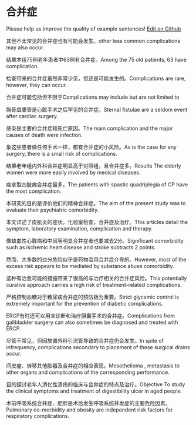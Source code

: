 # 合并症

Please help us improve the quality of example sentences! [Edit on Github](https://github.com/jiyushe/jiyu-example-sentence-source/blob/main/chinese/hebingzheng.md)

<p><span class="chinese">其他不太常见的合并症也有可能会发生。</span><span class="english">other less common complications may also occur.</span></p>

<p><span class="chinese">结果本组75例老年患者中63例有合并症。</span><span class="english">Among the 75 old patients, 63 have complication.</span></p>

<p><span class="chinese">检查带来的合并症虽然非常少见，但还是可能发生的。</span><span class="english">Complications are rare, however, they can occur.</span></p>

<p><span class="chinese">合并症可能包括但不限于</span><span class="english">Complications may include but are not limited to</span></p>

<p><span class="chinese">胸骨虞廔管是心脏手术之后罕见的合并症。</span><span class="english">Sternal fistulae are a seldom event after cardiac surgery.</span></p>

<p><span class="chinese">感染是主要的合并症和死亡原因。</span><span class="english">The main complication and the major causes of death were infection.</span></p>

<p><span class="chinese">象这些患者做任何手术一样，都有合并症的小风险。</span><span class="english">As is the case for any surgery, there is a small risk of complications.</span></p>

<p><span class="chinese">结果老年组内外科合并症明显高于对照组，且合并症多。</span><span class="english">Results The elderly women were more easily involved by medical diseases.</span></p>

<p><span class="chinese">痉挛型四肢瘫合并症最多。</span><span class="english">The patients with spastic quadriplegia of CP have the most complication.</span></p>

<p><span class="chinese">本研究的目的是评价他们的精神合并症。</span><span class="english">The aim of the present study was to evaluate their psychiatric comorbidity.</span></p>

<p><span class="chinese">本文详述了皮肌炎的症状，化验室检查，合并症及治疗。</span><span class="english">This articles detail the symptom, laboratory examination, complication and therapy.</span></p>

<p><span class="chinese">像缺血性心脏病和中风等明显合并症者也要减去2分。</span><span class="english">Significant comorbidity such as ischemic heart disease and stroke subtracts 2 points.</span></p>

<p><span class="chinese">然而，大多数的过分危险似乎是药物滥用合并症介导的。</span><span class="english">However, most of the excess risk appears to be mediated by substance abuse comorbidity.</span></p>

<p><span class="chinese">这种有治愈可能的措施带来了很高的与治疗相关的合并症风险。</span><span class="english">This potentially curative approach carries a high risk of treatment-related complications.</span></p>

<p><span class="chinese">严格控制血糖对于糖尿病合并症的预防极为重要。</span><span class="english">Strict glycemic control is extremely important for the prevention of diabetic complications.</span></p>

<p><span class="chinese">ERCP有时还可以用来诊断和治疗胆囊手术的合并症。</span><span class="english">Complications from gallbladder surgery can also sometimes be diagnosed and treated with ERCP.</span></p>

<p><span class="chinese">尽管不常见，但因放置外科引流管导致的合并症仍会发生。</span><span class="english">In spite of infrequency, complications secondary to placement of these surgical drains occur.</span></p>

<p><span class="chinese">间皮瘤、转移其他脏器及合并症的相应表现。</span><span class="english">Mesothelioma , metastasis to other organs and complications of the corresponding performance.</span></p>

<p><span class="chinese">目的探讨老年人消化性溃疡的临床与合并症的特点及治疗。</span><span class="english">Objective To study the clinical symptoms and treatment of digestibility ulcer in aged people.</span></p>

<p><span class="chinese">术前呼吸系统合并症、肥胖是术后发生呼吸系统并发症的主要危险因素。</span><span class="english">Pulmonary co-morbidity and obesity are independent risk factors for respiratory complications.</span></p>

